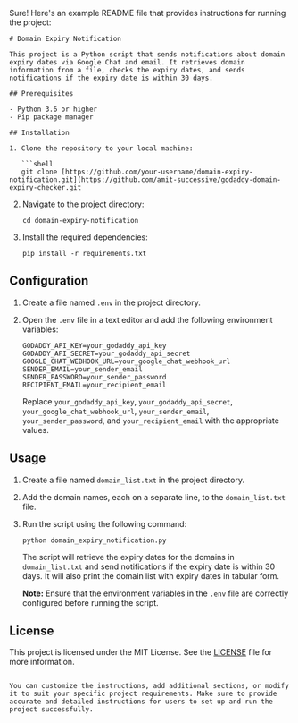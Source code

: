 Sure! Here's an example README file that provides instructions for running the project:

```
# Domain Expiry Notification

This project is a Python script that sends notifications about domain expiry dates via Google Chat and email. It retrieves domain information from a file, checks the expiry dates, and sends notifications if the expiry date is within 30 days.

## Prerequisites

- Python 3.6 or higher
- Pip package manager

## Installation

1. Clone the repository to your local machine:

   ```shell
   git clone [https://github.com/your-username/domain-expiry-notification.git](https://github.com/amit-successive/godaddy-domain-expiry-checker.git
   ```

2. Navigate to the project directory:

   ```shell
   cd domain-expiry-notification
   ```

3. Install the required dependencies:

   ```shell
   pip install -r requirements.txt
   ```

## Configuration

1. Create a file named `.env` in the project directory.
2. Open the `.env` file in a text editor and add the following environment variables:

   ```
   GODADDY_API_KEY=your_godaddy_api_key
   GODADDY_API_SECRET=your_godaddy_api_secret
   GOOGLE_CHAT_WEBHOOK_URL=your_google_chat_webhook_url
   SENDER_EMAIL=your_sender_email
   SENDER_PASSWORD=your_sender_password
   RECIPIENT_EMAIL=your_recipient_email
   ```

   Replace `your_godaddy_api_key`, `your_godaddy_api_secret`, `your_google_chat_webhook_url`, `your_sender_email`, `your_sender_password`, and `your_recipient_email` with the appropriate values.

## Usage

1. Create a file named `domain_list.txt` in the project directory.
2. Add the domain names, each on a separate line, to the `domain_list.txt` file.
3. Run the script using the following command:

   ```shell
   python domain_expiry_notification.py
   ```

   The script will retrieve the expiry dates for the domains in `domain_list.txt` and send notifications if the expiry date is within 30 days.
   It will also print the domain list with expiry dates in tabular form.

   **Note:** Ensure that the environment variables in the `.env` file are correctly configured before running the script.

## License

This project is licensed under the MIT License. See the [LICENSE](LICENSE) file for more information.
```

You can customize the instructions, add additional sections, or modify it to suit your specific project requirements. Make sure to provide accurate and detailed instructions for users to set up and run the project successfully.
